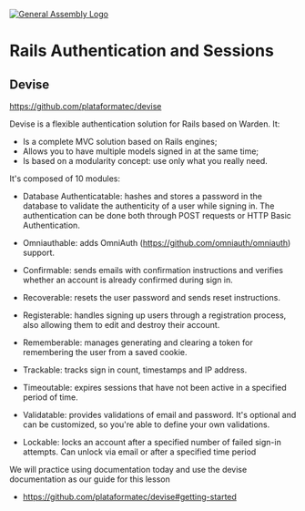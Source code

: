 [![General Assembly Logo](https://camo.githubusercontent.com/1a91b05b8f4d44b5bbfb83abac2b0996d8e26c92/687474703a2f2f692e696d6775722e636f6d2f6b6538555354712e706e67)](https://generalassemb.ly/education/web-development-immersive)

# Rails Authentication and Sessions

## Devise

https://github.com/plataformatec/devise

Devise is a flexible authentication solution for Rails based on Warden. It:

- Is a complete MVC solution based on Rails engines;
- Allows you to have multiple models signed in at the same time;
- Is based on a modularity concept: use only what you really need.

It's composed of 10 modules:

- Database Authenticatable: hashes and stores a password in the database to validate the authenticity of a user while signing in. The authentication can be done both through POST requests or HTTP Basic Authentication.

- Omniauthable: adds OmniAuth (https://github.com/omniauth/omniauth) support.

- Confirmable: sends emails with confirmation instructions and verifies whether an account is already confirmed during sign in.

- Recoverable: resets the user password and sends reset instructions.

- Registerable: handles signing up users through a registration process, also allowing them to edit and destroy their account.

- Rememberable: manages generating and clearing a token for remembering the user from a saved cookie.

- Trackable: tracks sign in count, timestamps and IP address.

- Timeoutable: expires sessions that have not been active in a specified period of time.

- Validatable: provides validations of email and password. It's optional and can be customized, so you're able to define your own validations.

- Lockable: locks an account after a specified number of failed sign-in attempts. Can unlock via email or after a specified time period

We will practice using documentation today and use the devise documentation as our guide for this lesson

- https://github.com/plataformatec/devise#getting-started
